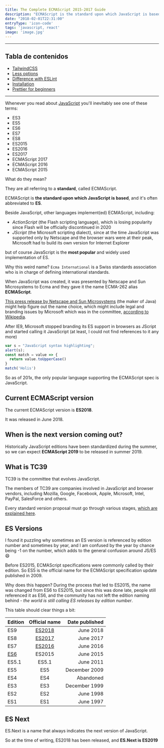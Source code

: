 ```yaml
---
title: The Complete ECMAScript 2015-2017 Guide
description: "ECMAScript is the standard upon which JavaScript is based, and it's often abbreviated to ES. Discover everything about ECMAScript, and the latest features added in ES6, 7, 8."
date: "2018-02-01T22:31:00"
entryType: 'icon-code'
tags: 'javascript, react'
image: 'image.jpg'
---
```


___

## Tabla de contenidos
* [TailwindCSS](#-tailwindcss)
* [Less options](#less-options)
* [Difference with ESLint](#difference-with-eslint)
* [Installation](#installation)
* [Prettier for beginners](#prettier-for-beginners)

___


Whenever you read about [JavaScript](/javascript/) you'll inevitably see one of these terms:

- ES3
- ES5
- ES6
- ES7
- ES8
- ES2015
- ES2016
- ES2017
- ECMAScript 2017
- ECMAScript 2016
- ECMAScript 2015

What do they mean?

They are all referring to a **standard**, called ECMAScript.

ECMAScript is **the standard upon which JavaScript is based**, and it's often abbreviated to **ES**.

Beside JavaScript, other languages implement(ed) ECMAScript, including:

- _ActionScript_ (the Flash scripting language), which is losing popularity since Flash will be officially discontinued in 2020
- _JScript_ (the Microsoft scripting dialect), since at the time JavaScript was supported only by Netscape and the browser wars were at their peak, Microsoft had to build its own version for Internet Explorer

but of course JavaScript is the **most popular** and widely used implementation of ES.

Why this weird name? `Ecma International` is a Swiss standards association who is in charge of defining international standards.

When JavaScript was created, it was presented by Netscape and Sun Microsystems to Ecma and they gave it the name ECMA-262 alias **ECMAScript**.

[This press release by Netscape and Sun Microsystems](https://web.archive.org/web/20070916144913/http://wp.netscape.com/newsref/pr/newsrelease67.html) (the maker of Java) might help figure out the name choice, which might include legal and branding issues by Microsoft which was in the committee, [according to Wikipedia](https://en.wikipedia.org/wiki/ECMAScript).

After IE9, Microsoft stopped branding its ES support in browsers as JScript and started calling it JavaScript (at least, I could not find references to it any more)

```javascript
var s = "JavaScript syntax highlighting";
alert(s);
const match = value => {
  return value.toUpperCase()
}
match('Holis')
```

So as of 201x, the only popular language supporting the ECMAScript spec is JavaScript.

## Current ECMAScript version

The current ECMAScript version is **ES2018**.

It was released in June 2018.

## When is the next version coming out?

Historically JavaScript editions have been standardized during the summer, so we can expect **ECMAScript 2019** to be released in summer 2019.

## What is TC39

TC39 is the committee that evolves JavaScript.

The members of TC39 are companies involved in JavaScript and browser vendors, including Mozilla, Google, Facebook, Apple, Microsoft, Intel, PayPal, SalesForce and others.

Every standard version proposal must go through various stages, [which are explained here](https://tc39.github.io/process-document/).

## ES Versions

I found it puzzling why sometimes an ES version is referenced by edition number and sometimes by year, and I am confused by the year by chance being -1 on the number, which adds to the general confusion around JS/ES 😄

Before ES2015, ECMAScript specifications were commonly called by their edition. So ES5 is the official name for the ECMAScript specification update published in 2009.

Why does this happen? During the process that led to ES2015, the name was changed from ES6 to ES2015, but since this was done late, people still referenced it as ES6, and the community has not left the edition naming behind - _the world is still calling ES releases by edition number_.

This table should clear things a bit:

| Edition      |   Official name    | Date published |
| ------------ | :----------------: | -------------: |
| ES9          | [ES2018](/es2018/) |      June 2018 |
| ES8          | [ES2017](/es2017/) |      June 2017 |
| ES7          | [ES2016](/es2016/) |      June 2016 |
| [ES6](/es6/) |       ES2015       |      June 2015 |
| ES5.1        |       ES5.1        |      June 2011 |
| ES5          |        ES5         |  December 2009 |
| ES4          |        ES4         |      Abandoned |
| ES3          |        ES3         |  December 1999 |
| ES2          |        ES2         |      June 1998 |
| ES1          |        ES1         |      June 1997 |

## ES Next

ES.Next is a name that always indicates the next version of JavaScript.

So at the time of writing, ES2018 has been released, and **ES.Next is ES2019**